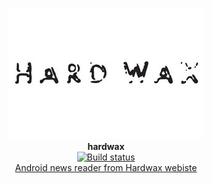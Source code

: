 <p align="center">
  <img src="https://raw.githubusercontent.com/iomonad/hardwax/master/.github/banner.jpg"/><br>
  <b>hardwax</b><br>
  <a href='https://travis-ci.org/iomonad/hardwax'>
    <img src='https://travis-ci.org/iomonad/hardwax.svg?branch=master' alt='Build status'/>
  </a><br>
  <u>Android news reader from Hardwax webiste</u><br>
</p>
